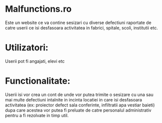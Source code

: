 

# Malfunctions.ro
Este un website ce va contine sesizari cu diverse defectiuni raportate de catre userii ce isi desfasoara activitatea in fabrici, spitale, scoli, institutii etc. 

# Utilizatori:
Userii pot fi angajati, elevi etc

# Functionalitate:
Userii isi vor crea un cont de unde vor putea trimite o sesizare cu una sau mai multe defectiuni intalnite in incinta locatiei in care isi desfasoara activitatea (ex: proiector defect sala conferinte, infiltratii apa vestiar baieti) dupa care acestea vor putea fi preluate de catre personalul administrativ pentru a fi rezolvate in timp util.




